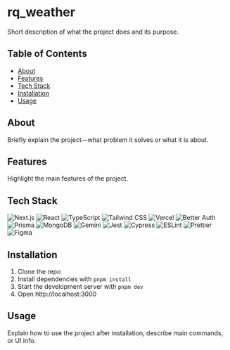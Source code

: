 # rq_weather

Short description of what the project does and its purpose.

## Table of Contents

- [About](#about)
- [Features](#features)
- [Tech Stack](#tech-stack)
- [Installation](#installation)
- [Usage](#usage)

## About

Briefly explain the project—what problem it solves or what it is about.

## Features

Highlight the main features of the project.

## Tech Stack

![Next.js](https://img.shields.io/badge/-Next.js-201f22?&logo=Next.js)
![React](https://img.shields.io/badge/-React-201f22?&logo=React)
![TypeScript](https://img.shields.io/badge/-TypeScript-201f22?&logo=TypeScript)
![Tailwind CSS](https://img.shields.io/badge/-Tailwind%20CSS-201f22?&logo=Tailwind%20CSS)
![Vercel](https://img.shields.io/badge/-Vercel-201f22?&logo=Vercel)
![Better Auth](https://img.shields.io/badge/-BetterAuth-201f22?&logo=BetterAuth)
![Prisma](https://img.shields.io/badge/-Prisma-201f22?&logo=Prisma)
![MongoDB](https://img.shields.io/badge/-MongoDb-201f22?&logo=MongoDB)
![Gemini](https://img.shields.io/badge/-Gemini-201f22?&logo=GoogleGemini)
![Jest](https://img.shields.io/badge/-Jest-201f22?&logo=Jest)
![Cypress](https://img.shields.io/badge/-Cypress-201f22?&logo=Cypress)
![ESLint](https://img.shields.io/badge/-ESLint-201f22?&logo=ESLint)
![Prettier](https://img.shields.io/badge/-Prettier-201f22?&logo=Prettier)
![Figma](https://img.shields.io/badge/-Figma-201f22?&logo=Figma)

## Installation

1. Clone the repo
2. Install dependencies with `pnpm install`
3. Start the development server with `pnpm dev`
4. Open http://localhost:3000

## Usage

Explain how to use the project after installation, describe main commands, or UI info.
